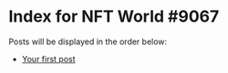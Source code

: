 # Index for NFT World #9067
Posts will be displayed in the order below:

- [Your first post](./001-first.md)

